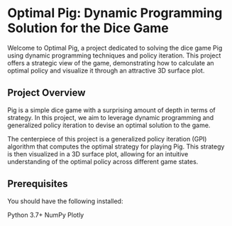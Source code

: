 # Optimal Pig: Dynamic Programming Solution for the Dice Game

Welcome to Optimal Pig, a project dedicated to solving the dice game Pig using dynamic programming techniques and policy iteration. This project offers a strategic view of the game, demonstrating how to calculate an optimal policy and visualize it through an attractive 3D surface plot.

## Project Overview
Pig is a simple dice game with a surprising amount of depth in terms of strategy. In this project, we aim to leverage dynamic programming and generalized policy iteration to devise an optimal solution to the game.

The centerpiece of this project is a generalized policy iteration (GPI) algorithm that computes the optimal strategy for playing Pig. This strategy is then visualized in a 3D surface plot, allowing for an intuitive understanding of the optimal policy across different game states.

## Prerequisites
You should have the following installed:

Python 3.7+
NumPy
Plotly
